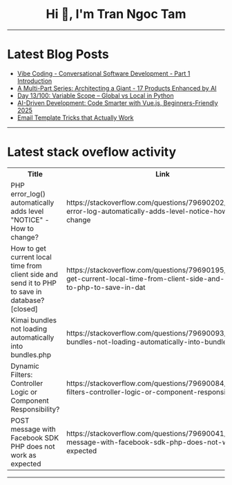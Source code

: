 <h1 align="center">Hi 👋, I'm Tran Ngoc Tam</h1>

---

# Latest Blog Posts 
<!-- BLOG-POST-LIST:START -->
- [Vibe Coding - Conversational Software Development - Part 1 Introduction](https://dev.to/gauravgaur/vibe-coding-conversational-software-development-part-1-introduction-2p41)
- [A Multi-Part Series: Architecting a Giant - 17 Products Enhanced by AI](https://dev.to/khuepm/a-multi-part-series-architecting-a-giant-17-products-enhanced-by-ai-2cgm)
- [Day 13/100: Variable Scope – Global vs Local in Python](https://dev.to/therahul_gupta/day-13100-variable-scope-global-vs-local-in-python-5882)
- [AI-Driven Development: Code Smarter with Vue.js, Beginners-Friendly 2025](https://dev.to/eleftheriabatsou/ai-driven-development-code-smarter-with-vuejs-beginners-friendly-2025-3632)
- [Email Template Tricks that Actually Work](https://dev.to/saltorgil/email-template-tricks-that-actually-work-15ol)
<!-- BLOG-POST-LIST:END -->

---

# Latest stack oveflow activity
<table>
  <tr><th>Title</th><th>Link</th></tr>
  <!-- STACKOVERFLOW:START --><tr><td>PHP error_log&lpar;&rpar; automatically adds level &quot;NOTICE&quot; - How to change?</td><td>https://stackoverflow.com/questions/79690202/php-error-log-automatically-adds-level-notice-how-to-change</td></tr><tr><td>How to get current local time from client side and send it to PHP to save in database? [closed]</td><td>https://stackoverflow.com/questions/79690195/how-to-get-current-local-time-from-client-side-and-send-it-to-php-to-save-in-dat</td></tr><tr><td>Kimai bundles not loading automatically into bundles.php</td><td>https://stackoverflow.com/questions/79690093/kimai-bundles-not-loading-automatically-into-bundles-php</td></tr><tr><td>Dynamic Filters: Controller Logic or Component Responsibility?</td><td>https://stackoverflow.com/questions/79690084/dynamic-filters-controller-logic-or-component-responsibility</td></tr><tr><td>POST message with Facebook SDK PHP does not work as expected</td><td>https://stackoverflow.com/questions/79690041/post-message-with-facebook-sdk-php-does-not-work-as-expected</td></tr><!-- STACKOVERFLOW:END -->
</table>

---


